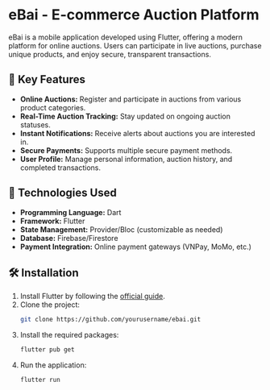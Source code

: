 # eBai - E-commerce Auction Platform

eBai is a mobile application developed using Flutter, offering a modern platform for online auctions. Users can participate in live auctions, purchase unique products, and enjoy secure, transparent transactions.

## 🚀 Key Features

- **Online Auctions:** Register and participate in auctions from various product categories.
- **Real-Time Auction Tracking:** Stay updated on ongoing auction statuses.
- **Instant Notifications:** Receive alerts about auctions you are interested in.
- **Secure Payments:** Supports multiple secure payment methods.
- **User Profile:** Manage personal information, auction history, and completed transactions.

## 📱 Technologies Used

- **Programming Language:** Dart
- **Framework:** Flutter
- **State Management:** Provider/Bloc (customizable as needed)
- **Database:** Firebase/Firestore
- **Payment Integration:** Online payment gateways (VNPay, MoMo, etc.)

## 🛠 Installation

1. Install Flutter by following the [official guide](https://docs.flutter.dev/get-started/install).
2. Clone the project:
   ```bash
   git clone https://github.com/yourusername/ebai.git
   ```
3. Install the required packages:
   ```bash
   flutter pub get
   ```
4. Run the application:
   ```bash
   flutter run
   ```
